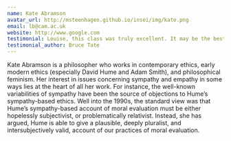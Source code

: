 ```yaml
---
name: Kate Abramson
avatar_url: http://msteenhagen.github.io/insei/img/kate.png
email: lb@cam.ac.uk
website: http://www.google.com
testimonial: Louise, this class was truly excellent. It may be the best online class I’ve ever attended.
testimonial_author: Bruce Tate
---
```


Kate Abramson is a philosopher who works in contemporary ethics, early modern ethics (especially David Hume and Adam Smith), and philosophical feminism. Her interest in issues concerning sympathy and empathy in some ways lies at the heart of all her work. For instance, the well-known variabilities of sympathy have been the source of objections to Hume’s sympathy-based ethics. Well into the 1990s, the standard view was that Hume’s sympathy-based account of moral evaluation must be either hopelessly subjectivist, or problematically relativist. Instead, she has argued, Hume is able to give a plausible, deeply pluralist, and intersubjectively valid, account of our practices of moral evaluation.

